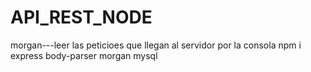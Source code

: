 # API_REST_NODE
morgan---leer las peticioes que llegan al servidor por la consola
npm i express body-parser morgan mysql